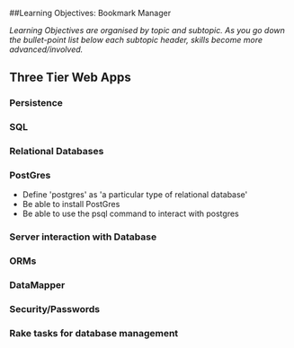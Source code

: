 ##Learning Objectives: Bookmark Manager

*Learning Objectives are organised by topic and subtopic. As you go down the bullet-point list below each subtopic header, skills become more advanced/involved.*

## Three Tier Web Apps

### Persistence

### SQL

### Relational Databases

### PostGres
* Define 'postgres' as 'a particular type of relational database'
* Be able to install PostGres
* Be able to use the psql command to interact with postgres

### Server interaction with Database

### ORMs

### DataMapper

### Security/Passwords

### Rake tasks for database management
